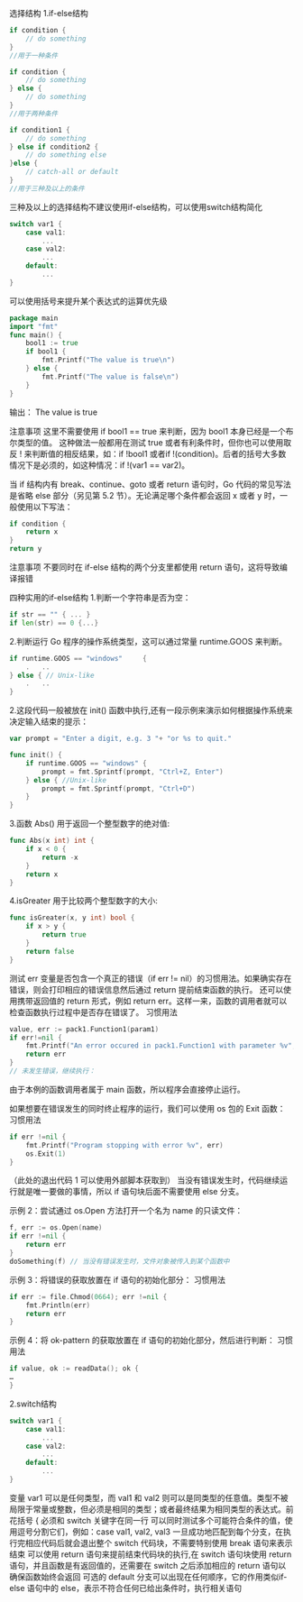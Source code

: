 选择结构
1.if-else结构
```go
if condition {
    // do something 
}
//用于一种条件

if condition {
    // do something 
} else {
    // do something 
} 
//用于两种条件

if condition1 {
    // do something 
} else if condition2 {
    // do something else    
}else {
    // catch-all or default
}
//用于三种及以上的条件
```
三种及以上的选择结构不建议使用if-else结构，可以使用switch结构简化
```go
switch var1 {
    case val1:
        ...
    case val2:
        ...
    default:
        ...
}
```

可以使用括号来提升某个表达式的运算优先级
```go
package main
import "fmt"
func main() {
    bool1 := true
    if bool1 {
        fmt.Printf("The value is true\n")
    } else {
        fmt.Printf("The value is false\n")
    }
}
```
输出：
The value is true

注意事项 这里不需要使用 if bool1 == true 来判断，因为 bool1 本身已经是一个布尔类型的值。
这种做法一般都用在测试 true 或者有利条件时，但你也可以使用取反 ! 来判断值的相反结果，如：if !bool1 或者if !(condition)。后者的括号大多数情况下是必须的，如这种情况：if !(var1 == var2)。

当 if 结构内有 break、continue、goto 或者 return 语句时，Go 代码的常见写法是省略 else 部分（另见第 5.2 节）。无论满足哪个条件都会返回 x 或者 y 时，一般使用以下写法：
```go
if condition {
    return x
}
return y
```
注意事项 不要同时在 if-else 结构的两个分支里都使用 return 语句，这将导致编译报错 

四种实用的if-else结构
1.判断一个字符串是否为空：
```go
if str == "" { ... }
if len(str) == 0 {...}
```
2.判断运行 Go 程序的操作系统类型，这可以通过常量 runtime.GOOS 来判断。
```go
if runtime.GOOS == "windows"     {
    .   ..
} else { // Unix-like
    .   ..
}
```
2.这段代码一般被放在 init() 函数中执行,还有一段示例来演示如何根据操作系统来决定输入结束的提示：
```go
var prompt = "Enter a digit, e.g. 3 "+ "or %s to quit."

func init() {
    if runtime.GOOS == "windows" {
        prompt = fmt.Sprintf(prompt, "Ctrl+Z, Enter")       
    } else { //Unix-like
        prompt = fmt.Sprintf(prompt, "Ctrl+D")
    }
}
```
3.函数 Abs() 用于返回一个整型数字的绝对值:
```go
func Abs(x int) int {
    if x < 0 {
        return -x
    }
    return x    
}
```
4.isGreater 用于比较两个整型数字的大小:
```go
func isGreater(x, y int) bool {
    if x > y {
        return true 
    }
    return false
}
```
测试 err 变量是否包含一个真正的错误（if err != nil）的习惯用法。如果确实存在错误，则会打印相应的错误信息然后通过 return 提前结束函数的执行。
还可以使用携带返回值的 return 形式，例如 return err。这样一来，函数的调用者就可以检查函数执行过程中是否存在错误了。
习惯用法
```go
value, err := pack1.Function1(param1)
if err!=nil {
    fmt.Printf("An error occured in pack1.Function1 with parameter %v", param1)
    return err
}
// 未发生错误，继续执行：
```
由于本例的函数调用者属于 main 函数，所以程序会直接停止运行。

如果想要在错误发生的同时终止程序的运行，我们可以使用 os 包的 Exit 函数：
习惯用法
```go
if err !=nil {
    fmt.Printf("Program stopping with error %v", err)
    os.Exit(1)
}
```
（此处的退出代码 1 可以使用外部脚本获取到）
当没有错误发生时，代码继续运行就是唯一要做的事情，所以 if 语句块后面不需要使用 else 分支。

示例 2：尝试通过 os.Open 方法打开一个名为 name 的只读文件：
```go
f, err := os.Open(name)
if err !=nil {
    return err
}
doSomething(f) // 当没有错误发生时，文件对象被传入到某个函数中
```

示例 3：将错误的获取放置在 if 语句的初始化部分：
习惯用法
```go
if err := file.Chmod(0664); err !=nil {
    fmt.Println(err)
    return err
}
```
示例 4：将 ok-pattern 的获取放置在 if 语句的初始化部分，然后进行判断：
习惯用法
```go
if value, ok := readData(); ok {
…
}
```

2.switch结构
```go
switch var1 {
    case val1:
        ...
    case val2:
        ...
    default:
        ...
}
```
变量 var1 可以是任何类型，而 val1 和 val2 则可以是同类型的任意值。类型不被局限于常量或整数，但必须是相同的类型；或者最终结果为相同类型的表达式。前花括号 { 必须和 switch 关键字在同一行
可以同时测试多个可能符合条件的值，使用逗号分割它们，例如：case val1, val2, val3
一旦成功地匹配到每个分支，在执行完相应代码后就会退出整个 switch 代码块，不需要特别使用 break 语句来表示结束
可以使用 return 语句来提前结束代码块的执行,在 switch 语句块使用 return 语句，并且函数是有返回值的，还需要在 switch 之后添加相应的 return 语句以确保函数始终会返回
可选的 default 分支可以出现在任何顺序，它的作用类似if-else 语句中的 else，表示不符合任何已给出条件时，执行相关语句
